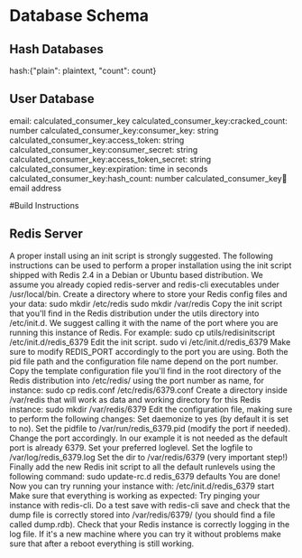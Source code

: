 # Database Schema
## Hash Databases
hash:{"plain": plaintext, "count": count}

## User Database
email: calculated_consumer_key
calculated_consumer_key:cracked_count: number
calculated_consumer_key:consumer_key: string
calculated_consumer_key:access_token: string
calculated_consumer_key:consumer_secret: string
calculated_consumer_key:access_token_secret: string
calculated_consumer_key:expiration: time in seconds
calculated_consumer_key:hash_count: number
calculated_consumer_key:email: email address

#Build Instructions

## Redis Server
A proper install using an init script is strongly suggested. The following instructions can be used to perform a proper installation using the init script shipped with Redis 2.4 in a Debian or Ubuntu based distribution.
We assume you already copied redis-server and redis-cli executables under /usr/local/bin.
Create a directory where to store your Redis config files and your data:
sudo mkdir /etc/redis sudo mkdir /var/redis
Copy the init script that you'll find in the Redis distribution under the utils directory into /etc/init.d. We suggest calling it with the name of the port where you are running this instance of Redis. For example:
sudo cp utils/redisinitscript /etc/init.d/redis_6379
Edit the init script.
sudo vi /etc/init.d/redis_6379
Make sure to modify REDIS_PORT accordingly to the port you are using. Both the pid file path and the configuration file name depend on the port number.
Copy the template configuration file you'll find in the root directory of the Redis distribution into /etc/redis/ using the port number as name, for instance:
sudo cp redis.conf /etc/redis/6379.conf
Create a directory inside /var/redis that will work as data and working directory for this Redis instance:
sudo mkdir /var/redis/6379
Edit the configuration file, making sure to perform the following changes:
Set daemonize to yes (by default it is set to no).
Set the pidfile to /var/run/redis_6379.pid (modify the port if needed).
Change the port accordingly. In our example it is not needed as the default port is already 6379.
Set your preferred loglevel.
Set the logfile to /var/log/redis_6379.log
Set the dir to /var/redis/6379 (very important step!)
Finally add the new Redis init script to all the default runlevels using the following command:
sudo update-rc.d redis_6379 defaults
You are done! Now you can try running your instance with:
/etc/init.d/redis_6379 start
Make sure that everything is working as expected:
Try pinging your instance with redis-cli.
Do a test save with redis-cli save and check that the dump file is correctly stored into /var/redis/6379/ (you should find a file called dump.rdb).
Check that your Redis instance is correctly logging in the log file.
If it's a new machine where you can try it without problems make sure that after a reboot everything is still working.
